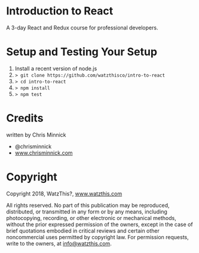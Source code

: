 # Introduction to React
A 3-day React and Redux course for professional developers.

# Setup and Testing Your Setup
1. Install a recent version of node.js
1. ```> git clone https://github.com/watzthisco/intro-to-react```
1. `> cd intro-to-react`
1. `> npm install`
1. `> npm test`

# Credits
written by Chris Minnick
* @chrisminnick
* www.chrisminnick.com

# Copyright
Copyright 2018, WatzThis?, www.watzthis.com

All rights reserved. No part of this publication may be reproduced, distributed, 
or transmitted in any form or by any means, including photocopying, recording, 
or other electronic or mechanical methods, without the prior expressed permission 
of the owners, except in the case of brief quotations embodied in critical reviews 
and certain other noncommercial uses permitted by copyright law. For permission 
requests, write to the owners, at info@watzthis.com.

